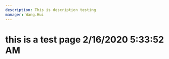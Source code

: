 ```yaml
---
description: This is description testing
manager: Wang.Hui
---
```

# this is a test page 2/16/2020 5:33:52 AM